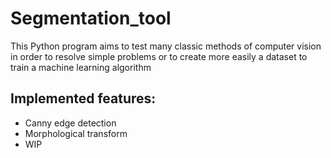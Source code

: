 # Segmentation_tool
This Python program aims to test many classic methods of computer vision in order to resolve simple problems or to create more easily a dataset to train a machine learning algorithm

## Implemented features:
- Canny edge detection
- Morphological transform
- WIP
